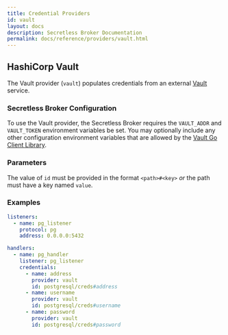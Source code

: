 ```yaml
---
title: Credential Providers
id: vault
layout: docs
description: Secretless Broker Documentation
permalink: docs/reference/providers/vault.html
---
```


## HashiCorp Vault
The Vault provider (`vault`) populates credentials from an external
[Vault](https://www.vaultproject.io/) service.

### Secretless Broker Configuration
To use the Vault provider, the Secretless Broker requires the `VAULT_ADDR` and
`VAULT_TOKEN` environment variables be set. You may optionally include any other
configuration environment variables that are allowed by the
[Vault Go Client Library](https://github.com/hashicorp/vault/tree/master/api).

### Parameters
The value of `id` must be provided in the format `<path>#<key>` _or_ the path
must have a key named `value`.

### Examples
``` yaml
listeners:
  - name: pg_listener
    protocol: pg
    address: 0.0.0.0:5432

handlers:
  - name: pg_handler
    listener: pg_listener
    credentials:
      - name: address
        provider: vault
        id: postgresql/creds#address
      - name: username
        provider: vault
        id: postgresql/creds#username
      - name: password
        provider: vault
        id: postgresql/creds#password
```

